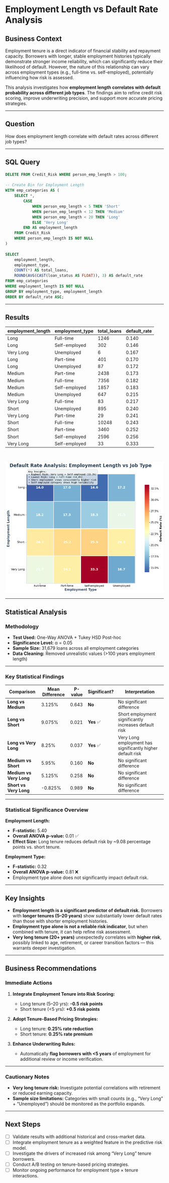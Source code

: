 # Employment Length vs Default Rate Analysis

## **Business Context**

Employment tenure is a direct indicator of financial stability and repayment capacity. Borrowers with longer, stable employment histories typically demonstrate stronger income reliability, which can significantly reduce their likelihood of default. However, the nature of this relationship can vary across employment types (e.g., full-time vs. self-employed), potentially influencing how risk is assessed.

This analysis investigates how **employment length correlates with default probability across different job types**. The findings aim to refine credit risk scoring, improve underwriting precision, and support more accurate pricing strategies.

---

## **Question**

How does employment length correlate with default rates across different job types?

---

## **SQL Query**

```sql
DELETE FROM Credit_Risk WHERE person_emp_length > 100;

-- Create Bin for Employment Length
WITH emp_categories AS (
    SELECT *,
        CASE
            WHEN person_emp_length < 5 THEN 'Short'
            WHEN person_emp_length < 12 THEN 'Medium'
            WHEN person_emp_length < 20 THEN 'Long'
            ELSE 'Very Long'
        END AS employment_length
    FROM Credit_Risk
    WHERE person_emp_length IS NOT NULL
)

SELECT 
    employment_length,
    employment_type,
    COUNT(*) AS total_loans,
    ROUND(AVG(CAST(loan_status AS FLOAT)), 3) AS default_rate
FROM emp_categories
WHERE employment_length IS NOT NULL
GROUP BY employment_type, employment_length
ORDER BY default_rate ASC;
```

---

## **Results**

| employment\_length | employment\_type | total\_loans | default\_rate |
| ------------------ | ---------------- | ------------ | ------------- |
| Long               | Full-time        | 1246         | 0.140         |
| Long               | Self-employed    | 302          | 0.146         |
| Very Long          | Unemployed       | 6            | 0.167         |
| Long               | Part-time        | 401          | 0.170         |
| Long               | Unemployed       | 87           | 0.172         |
| Medium             | Part-time        | 2438         | 0.173         |
| Medium             | Full-time        | 7356         | 0.182         |
| Medium             | Self-employed    | 1857         | 0.183         |
| Medium             | Unemployed       | 647          | 0.215         |
| Very Long          | Full-time        | 83           | 0.217         |
| Short              | Unemployed       | 895          | 0.240         |
| Very Long          | Part-time        | 29           | 0.241         |
| Short              | Full-time        | 10248        | 0.243         |
| Short              | Part-time        | 3460         | 0.252         |
| Short              | Self-employed    | 2596         | 0.256         |
| Very Long          | Self-employed    | 33           | 0.333         |

</br>

![alt text](/Visualizations/employment-length-analysis.png)

---

## **Statistical Analysis**

### **Methodology**

* **Test Used:** One-Way ANOVA + Tukey HSD Post-hoc
* **Significance Level:** α = 0.05
* **Sample Size:** 31,679 loans across all employment categories
* **Data Cleaning:** Removed unrealistic values (>100 years employment length)

---

### **Key Statistical Findings**

| Comparison              | Mean Difference | P-value | Significant? | Interpretation                                             |
| ----------------------- | --------------- | ------- | ------------ | ---------------------------------------------------------- |
| **Long vs Medium**      | 3.125%          | 0.643   | **No**       | No significant difference                                  |
| **Long vs Short**       | 9.075%          | 0.021   | **Yes** ✅    | Short employment significantly increases default risk      |
| **Long vs Very Long**   | 8.25%           | 0.037   | **Yes** ✅    | Very Long employment has significantly higher default risk |
| **Medium vs Short**     | 5.95%           | 0.160   | **No**       | No significant difference                                  |
| **Medium vs Very Long** | 5.125%          | 0.258   | **No**       | No significant difference                                  |
| **Short vs Very Long**  | -0.825%         | 0.989   | **No**       | No significant difference                                  |

---

### **Statistical Significance Overview**

**Employment Length:**

* **F-statistic:** 5.40
* **Overall ANOVA p-value:** 0.01 ✅
* **Effect Size:** Long tenure reduces default risk by \~9.08 percentage points vs. short tenure.

**Employment Type:**

* **F-statistic:** 0.32
* **Overall ANOVA p-value:** 0.81 ❌
* Employment type alone does not significantly impact default risk.

---

## **Key Insights**

* **Employment length is a significant predictor of default risk.** Borrowers with **longer tenures (5–20 years)** show substantially lower default rates than those with shorter employment histories.
* **Employment type alone is not a reliable risk indicator**, but when combined with tenure, it can help refine risk assessment.
* **Very long tenure (20+ years)** unexpectedly correlates with **higher risk**, possibly linked to age, retirement, or career transition factors — this warrants deeper investigation.

---

## **Business Recommendations**

### **Immediate Actions**

1. **Integrate Employment Tenure into Risk Scoring:**

   * Long tenure (5–20 yrs): **-0.5 risk points**
   * Short tenure (<5 yrs): **+0.5 risk points**

2. **Adopt Tenure-Based Pricing Strategies:**

   * Long tenure: **0.25% rate reduction**
   * Short tenure: **0.25% rate premium**

3. **Enhance Underwriting Rules:**

   * Automatically **flag borrowers with <5 years** of employment for additional review or income verification.

---

### **Cautionary Notes**

* **Very long tenure risk:** Investigate potential correlations with retirement or reduced earning capacity.
* **Sample size limitations:** Categories with small counts (e.g., “Very Long” + “Unemployed”) should be monitored as the portfolio expands.

---

## **Next Steps**

* [ ] Validate results with additional historical and cross-market data.
* [ ] Integrate employment tenure as a weighted feature in the predictive risk model.
* [ ] Investigate the drivers of increased risk among “Very Long” tenure borrowers.
* [ ] Conduct A/B testing on tenure-based pricing strategies.
* [ ] Monitor ongoing performance for employment type × tenure interactions.